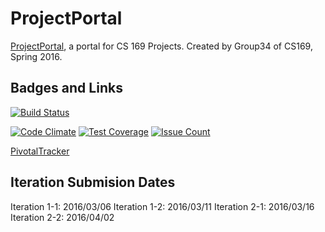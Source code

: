 # ProjectPortal

[ProjectPortal](http://cs169-projectportal.herokuapp.com/), a portal for CS 169 Projects. Created by Group34 of CS169, Spring 2016.

## Badges and Links

[![Build Status](https://travis-ci.org/cs169-group34/project-portal-169.svg?branch=master)](https://travis-ci.org/cs169-group34/project-portal-169)


[![Code Climate](https://codeclimate.com/github/cs169-group34/project-portal-169/badges/gpa.svg)](https://codeclimate.com/github/cs169-group34/project-portal-169)
[![Test Coverage](https://codeclimate.com/github/cs169-group34/project-portal-169/badges/coverage.svg)](https://codeclimate.com/github/cs169-group34/project-portal-169/coverage)
[![Issue Count](https://codeclimate.com/github/cs169-group34/project-portal-169/badges/issue_count.svg)](https://codeclimate.com/github/cs169-group34/project-portal-169)

[PivotalTracker](https://www.pivotaltracker.com/n/projects/1549389)

## Iteration Submision Dates

Iteration 1-1: 2016/03/06
Iteration 1-2: 2016/03/11 
Iteration 2-1: 2016/03/16
Iteration 2-2: 2016/04/02